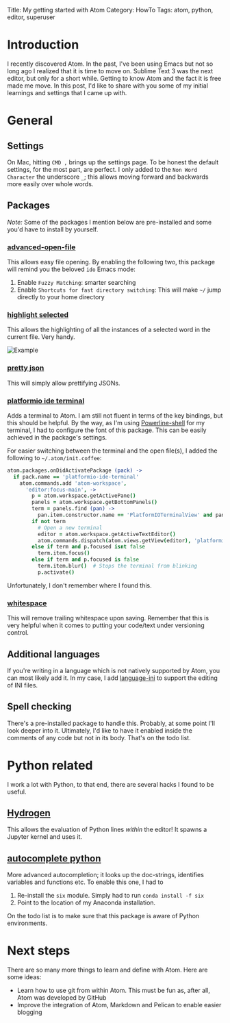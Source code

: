 Title: My getting started with Atom
Category: HowTo
Tags: atom, python, editor, superuser

# Introduction

I recently discovered Atom.
In the past, I've been using Emacs but not so long ago I realized that it is time to move on.
Sublime Text 3 was the next editor, but only for a short while.
Getting to know Atom and the fact it is free made me move.
In this post, I'd like to share with you some of my initial learnings and settings that I came up with.

# General

## Settings

On Mac, hitting `CMD ,` brings up the settings page.
To be honest the default settings, for the most part, are perfect.
I only added to the `Non Word Character` the underscore `_`; this allows moving forward and backwards more easily over whole words.

## Packages

*Note:* Some of the packages I mention below are pre-installed and some you'd have to install by yourself.

### [advanced-open-file](https://atom.io/packages/advanced-open-file)
This allows easy file opening.
By enabling the following two, this package will remind you the beloved `ido` Emacs mode:

1. Enable `Fuzzy Matching`: smarter searching
2. Enable `Shortcuts for fast directory switching`: This will make `~/` jump directly to your home directory

### [highlight selected](https://atom.io/packages/highlight-selected)
This allows the highlighting of all the instances of a selected word in the current file.
Very handy.

![Example](tmp/highlight-selected.gif)

### [pretty json](https://atom.io/packages/pretty-json)
This will simply allow prettifying JSONs.

### [platformio ide terminal](https://atom.io/packages/platformio-ide-terminal)
Adds a terminal to Atom.
I am still not fluent in terms of the key bindings, but this should be helpful.
By the way, as I'm using [Powerline-shell](https://github.com/banga/powerline-shell) for my terminal, I had to configure the font of this package.
This can be easily achieved in the package's settings.

For easier switching between the terminal and the open file(s), I added the following to `~/.atom/init.coffee`:
```coffee
atom.packages.onDidActivatePackage (pack) ->
  if pack.name == 'platformio-ide-terminal'
    atom.commands.add 'atom-workspace',
      'editor:focus-main', ->
        p = atom.workspace.getActivePane()
        panels = atom.workspace.getBottomPanels()
        term = panels.find (pan) ->
          pan.item.constructor.name == 'PlatformIOTerminalView' and pan.visible
        if not term
          # Open a new terminal
          editor = atom.workspace.getActiveTextEditor()
          atom.commands.dispatch(atom.views.getView(editor), 'platformio-ide-terminal:new')
        else if term and p.focused isnt false
          term.item.focus()
        else if term and p.focused is false
          term.item.blur()  # Stops the terminal from blinking
          p.activate()
```
Unfortunately, I don't remember where I found this.

### [whitespace](https://atom.io/packages/whitespace)
This will remove trailing whitespace upon saving.
Remember that this is very helpful when it comes to putting your code/text under versioning control.

## Additional languages

If you're writing in a language which is not natively supported by Atom, you can most likely add it.
In my case, I add [language-ini](https://atom.io/packages/language-ini) to support the editing of INI files.

## Spell checking
There's a pre-installed package to handle this.
Probably, at some point I'll look deeper into it.
Ultimately, I'd like to have it enabled inside the comments of any code but not in its body.
That's on the todo list.

# Python related

I work a lot with Python, to that end, there are several hacks I found to be useful.

## [Hydrogen](https://atom.io/packages/Hydrogen)

This allows the evaluation of Python lines *within* the editor!
It spawns a Jupyter kernel and uses it.

## [autocomplete python](https://atom.io/packages/autocomplete-python)
More advanced autocompletion; it looks up the doc-strings, identifies variables and functions etc.
To enable this one, I had to
1. Re-install the `six` module. Simply had to run `conda install -f six`
2. Point to the location of my Anaconda installation.

On the todo list is to make sure that this package is aware of Python environments.

# Next steps

There are so many more things to learn and define with Atom.
Here are some ideas:
- Learn how to use git from within Atom. This must be fun as, after all, Atom was developed by GitHub
- Improve the integration of Atom, Markdown and Pelican to enable easier blogging
